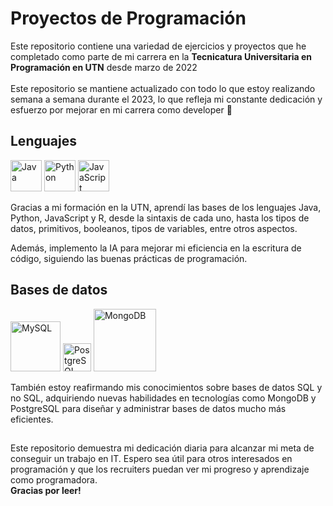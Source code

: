 # Proyectos de Programación

Este repositorio contiene una variedad de ejercicios y proyectos que he completado como parte de mi carrera en la <strong>Tecnicatura Universitaria en Programación en UTN</strong> desde marzo de 2022 <br><br>Este repositorio se mantiene actualizado con todo lo que estoy realizando semana a semana durante el 2023, lo que refleja mi constante dedicación y esfuerzo por mejorar en mi carrera como developer 🚀

## Lenguajes

<img src="https://cdn4.iconfinder.com/data/icons/logos-and-brands/512/181_Java_logo_logos-512.png" alt="Java" width="50"/> <img src="https://cdn4.iconfinder.com/data/icons/logos-and-brands/512/267_Python_logo-512.png" alt="Python" width="50"/> <img src="https://cdn4.iconfinder.com/data/icons/logos-and-brands/512/187_Js_logo_logos-512.png" alt="JavaScript" width="50"/>

Gracias a mi formación en la UTN, aprendí las bases de los lenguajes Java, Python, JavaScript y R, desde la sintaxis de cada uno, hasta los tipos de datos, primitivos, booleanos, tipos de variables, entre otros aspectos. 

Además, implemento la IA para mejorar mi eficiencia en la escritura de código, siguiendo las buenas prácticas de programación.

## Bases de datos

<img src="https://www.mysql.com/common/logos/logo-mysql-170x115.png" alt="MySQL" width="80"/> <img src="https://wiki.postgresql.org/images/3/30/PostgreSQL_logo.3colors.120x120.png" alt="PostgreSQL" width="45"/> <img src="https://webassets.mongodb.com/_com_assets/cms/mongodb_logo1-76twgcu2dm.png" alt="MongoDB" width="100"/>

También estoy reafirmando mis conocimientos sobre bases de datos SQL y no SQL, adquiriendo nuevas habilidades en tecnologías como MongoDB y PostgreSQL para diseñar y administrar bases de datos mucho más eficientes. 

## 
Este repositorio demuestra mi dedicación diaria para alcanzar mi meta de conseguir un trabajo en IT. Espero sea útil para otros interesados en programación y que los recruiters puedan ver mi progreso y aprendizaje como programadora. <br><strong>Gracias por leer!</strong>
